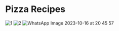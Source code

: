 # Pizza Recipes

![1](https://github.com/Salma191/TP-Pizza/assets/116913855/020e78df-36cd-470c-a5c5-f87b10bf240d)
![2](https://github.com/Salma191/TP-Pizza/assets/116913855/7ecde496-4c52-4519-94e6-31dc26bfa4fc)
![WhatsApp Image 2023-10-16 at 20 45 57](https://github.com/Salma191/TP-Pizza/assets/116913855/a2b784b5-4344-4789-99f5-0031be599251)
